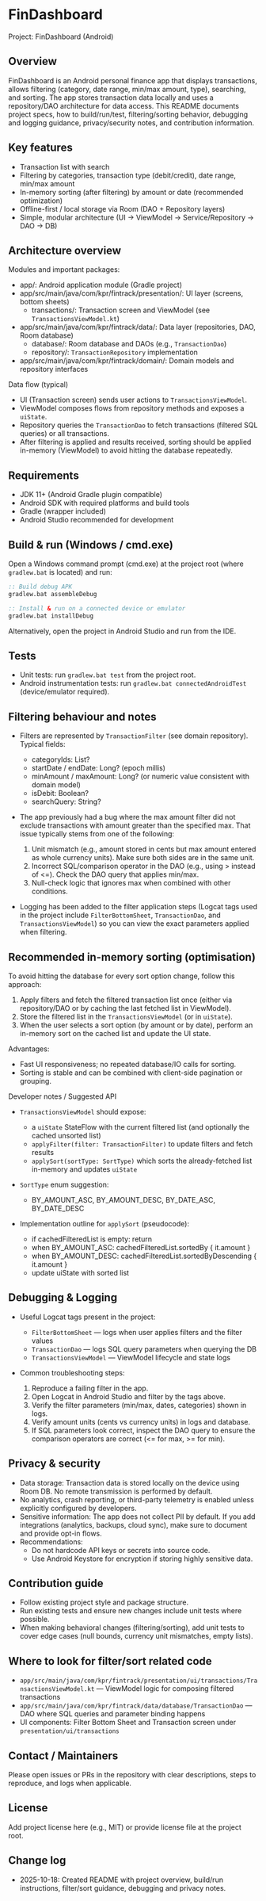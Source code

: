 FinDashboard
=============

Project: FinDashboard (Android)

Overview
--------
FinDashboard is an Android personal finance app that displays transactions, allows filtering (category, date range, min/max amount, type), searching, and sorting. The app stores transaction data locally and uses a repository/DAO architecture for data access. This README documents project specs, how to build/run/test, filtering/sorting behavior, debugging and logging guidance, privacy/security notes, and contribution information.

Key features
------------
- Transaction list with search
- Filtering by categories, transaction type (debit/credit), date range, min/max amount
- In-memory sorting (after filtering) by amount or date (recommended optimization)
- Offline-first / local storage via Room (DAO + Repository layers)
- Simple, modular architecture (UI → ViewModel → Service/Repository → DAO → DB)

Architecture overview
---------------------
Modules and important packages:
- app/: Android application module (Gradle project)
- app/src/main/java/com/kpr/fintrack/presentation/: UI layer (screens, bottom sheets)
  - transactions/: Transaction screen and ViewModel (see `TransactionsViewModel.kt`)
- app/src/main/java/com/kpr/fintrack/data/: Data layer (repositories, DAO, Room database)
  - database/: Room database and DAOs (e.g., `TransactionDao`)
  - repository/: `TransactionRepository` implementation
- app/src/main/java/com/kpr/fintrack/domain/: Domain models and repository interfaces

Data flow (typical)
- UI (Transaction screen) sends user actions to `TransactionsViewModel`.
- ViewModel composes flows from repository methods and exposes a `uiState`.
- Repository queries the `TransactionDao` to fetch transactions (filtered SQL queries) or all transactions.
- After filtering is applied and results received, sorting should be applied in-memory (ViewModel) to avoid hitting the database repeatedly.

Requirements
------------
- JDK 11+ (Android Gradle plugin compatible)
- Android SDK with required platforms and build tools
- Gradle (wrapper included)
- Android Studio recommended for development

Build & run (Windows / cmd.exe)
-------------------------------
Open a Windows command prompt (cmd.exe) at the project root (where `gradlew.bat` is located) and run:

```bat
:: Build debug APK
gradlew.bat assembleDebug

:: Install & run on a connected device or emulator
gradlew.bat installDebug
```

Alternatively, open the project in Android Studio and run from the IDE.

Tests
-----
- Unit tests: run `gradlew.bat test` from the project root.
- Android instrumentation tests: run `gradlew.bat connectedAndroidTest` (device/emulator required).

Filtering behaviour and notes
----------------------------
- Filters are represented by `TransactionFilter` (see domain repository). Typical fields:
  - categoryIds: List<Long>?
  - startDate / endDate: Long? (epoch millis)
  - minAmount / maxAmount: Long? (or numeric value consistent with domain model)
  - isDebit: Boolean?
  - searchQuery: String?

- The app previously had a bug where the max amount filter did not exclude transactions with amount greater than the specified max. That issue typically stems from one of the following:
  1. Unit mismatch (e.g., amount stored in cents but max amount entered as whole currency units). Make sure both sides are in the same unit.
  2. Incorrect SQL/comparison operator in the DAO (e.g., using > instead of <=). Check the DAO query that applies min/max.
  3. Null-check logic that ignores max when combined with other conditions.

- Logging has been added to the filter application steps (Logcat tags used in the project include `FilterBottomSheet`, `TransactionDao`, and `TransactionsViewModel`) so you can view the exact parameters applied when filtering.

Recommended in-memory sorting (optimisation)
-------------------------------------------
To avoid hitting the database for every sort option change, follow this approach:

1. Apply filters and fetch the filtered transaction list once (either via repository/DAO or by caching the last fetched list in ViewModel).
2. Store the filtered list in the `TransactionsViewModel` (or in `uiState`).
3. When the user selects a sort option (by amount or by date), perform an in-memory sort on the cached list and update the UI state.

Advantages:
- Fast UI responsiveness; no repeated database/IO calls for sorting.
- Sorting is stable and can be combined with client-side pagination or grouping.

Developer notes / Suggested API
- `TransactionsViewModel` should expose:
  - a `uiState` StateFlow with the current filtered list (and optionally the cached unsorted list)
  - `applyFilter(filter: TransactionFilter)` to update filters and fetch results
  - `applySort(sortType: SortType)` which sorts the already-fetched list in-memory and updates `uiState`

- `SortType` enum suggestion:
  - BY_AMOUNT_ASC, BY_AMOUNT_DESC, BY_DATE_ASC, BY_DATE_DESC

- Implementation outline for `applySort` (pseudocode):
  - if cachedFilteredList is empty: return
  - when BY_AMOUNT_ASC: cachedFilteredList.sortedBy { it.amount }
  - when BY_AMOUNT_DESC: cachedFilteredList.sortedByDescending { it.amount }
  - update uiState with sorted list

Debugging & Logging
-------------------
- Useful Logcat tags present in the project:
  - `FilterBottomSheet` — logs when user applies filters and the filter values
  - `TransactionDao` — logs SQL query parameters when querying the DB
  - `TransactionsViewModel` — ViewModel lifecycle and state logs

- Common troubleshooting steps:
  1. Reproduce a failing filter in the app.
  2. Open Logcat in Android Studio and filter by the tags above.
  3. Verify the filter parameters (min/max, dates, categories) shown in logs.
  4. Verify amount units (cents vs currency units) in logs and database.
  5. If SQL parameters look correct, inspect the DAO query to ensure the comparison operators are correct (<= for max, >= for min).

Privacy & security
------------------
- Data storage: Transaction data is stored locally on the device using Room DB. No remote transmission is performed by default.
- No analytics, crash reporting, or third-party telemetry is enabled unless explicitly configured by developers.
- Sensitive information: The app does not collect PII by default. If you add integrations (analytics, backups, cloud sync), make sure to document and provide opt-in flows.
- Recommendations:
  - Do not hardcode API keys or secrets into source code.
  - Use Android Keystore for encryption if storing highly sensitive data.

Contribution guide
------------------
- Follow existing project style and package structure.
- Run existing tests and ensure new changes include unit tests where possible.
- When making behavioral changes (filtering/sorting), add unit tests to cover edge cases (null bounds, currency unit mismatches, empty lists).

Where to look for filter/sort related code
-----------------------------------------
- `app/src/main/java/com/kpr/fintrack/presentation/ui/transactions/TransactionsViewModel.kt` — ViewModel logic for composing filtered transactions
- `app/src/main/java/com/kpr/fintrack/data/database/TransactionDao` — DAO where SQL queries and parameter binding happens
- UI components: Filter Bottom Sheet and Transaction screen under `presentation/ui/transactions`

Contact / Maintainers
---------------------
Please open issues or PRs in the repository with clear descriptions, steps to reproduce, and logs when applicable.

License
-------
Add project license here (e.g., MIT) or provide license file at the project root.

Change log
----------
- 2025-10-18: Created README with project overview, build/run instructions, filter/sort guidance, debugging and privacy notes.




